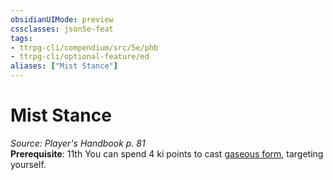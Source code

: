 ```yaml
---
obsidianUIMode: preview
cssclasses: json5e-feat
tags:
- ttrpg-cli/compendium/src/5e/phb
- ttrpg-cli/optional-feature/ed
aliases: ["Mist Stance"]
---
```

# Mist Stance
*Source: Player's Handbook p. 81*  
**Prerequisite**: 11th
You can spend 4 ki points to cast [gaseous form](/CLI/spells/gaseous-form.md), targeting yourself.